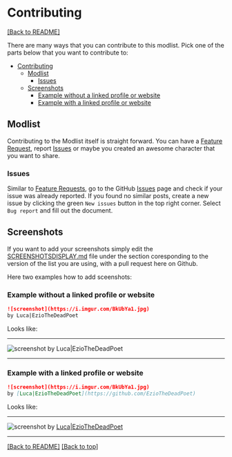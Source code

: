 # Contributing

[[Back to README]](/README.md)

There are many ways that you can contribute to this modlist. Pick one of the parts below that you want to contribute to:

- [Contributing](#contributing)
  - [Modlist](#modlist)
    - [Issues](#issues)
  - [Screenshots](#screenshots)
    - [Example without a linked profile or website](#example-without-a-linked-profile-or-website)
    - [Example with a linked profile or website](#example-with-a-linked-profile-or-website)

## Modlist

Contributing to the Modlist itself is straight forward. You can have a [Feature Request](#feature-requests), report [Issues](#issues) or maybe you created an awesome character that you want to share.

### Issues

Similar to [Feature Requests](#feature-requests), go to the GitHub [Issues](https://github.com/EzioTheDeadPoet/Tales-from-Skyrims-Holds/issues) page and check if your issue was already reported. If you found no similar posts, create a new issue by clicking the green `New issues` button in the top right corner. Select `Bug report` and fill out the document.

## Screenshots

If you want to add your screenshots simply edit the [SCREENSHOTSDISPLAY.md](https://github.com/EzioTheDeadPoet/Tales-from-Skyrims-Holds/blob/masterSCREENSHOTSDISPLAY.md) file under the section coresponding to the version of the list you are using, with a pull request here on Github.

Here two examples how to add sceenshots:

### Example without a linked profile or website

```md
![screenshot](https://i.imgur.com/BkUbYa1.jpg)
by Luca|EzioTheDeadPoet
```

Looks like:

***

![screenshot](https://i.imgur.com/BkUbYa1.jpg)
by Luca|EzioTheDeadPoet

***

### Example with a linked profile or website

```md
![screenshot](https://i.imgur.com/BkUbYa1.jpg)
by [Luca|EzioTheDeadPoet](https://github.com/EzioTheDeadPoet)
```

Looks like:

***

![screenshot](https://i.imgur.com/BkUbYa1.jpg)
by [Luca|EzioTheDeadPoet](https://github.com/EzioTheDeadPoet)

***

[[Back to README]](/README.md) [[Back to top]](#contributing)

